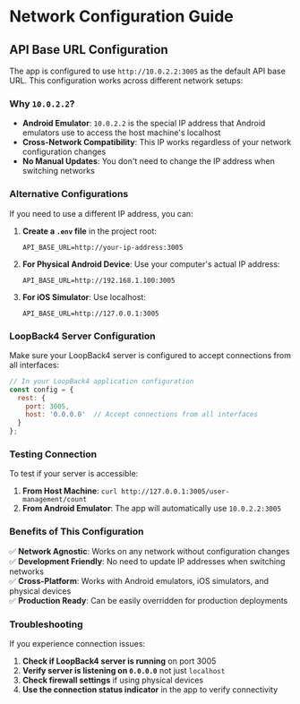 # Network Configuration Guide

## API Base URL Configuration

The app is configured to use `http://10.0.2.2:3005` as the default API base URL. This configuration works across different network setups:

### Why `10.0.2.2`?

- **Android Emulator**: `10.0.2.2` is the special IP address that Android emulators use to access the host machine's localhost
- **Cross-Network Compatibility**: This IP works regardless of your network configuration changes
- **No Manual Updates**: You don't need to change the IP address when switching networks

### Alternative Configurations

If you need to use a different IP address, you can:

1. **Create a `.env` file** in the project root:
   ```
   API_BASE_URL=http://your-ip-address:3005
   ```

2. **For Physical Android Device**: Use your computer's actual IP address:
   ```
   API_BASE_URL=http://192.168.1.100:3005
   ```

3. **For iOS Simulator**: Use localhost:
   ```
   API_BASE_URL=http://127.0.0.1:3005
   ```

### LoopBack4 Server Configuration

Make sure your LoopBack4 server is configured to accept connections from all interfaces:

```javascript
// In your LoopBack4 application configuration
const config = {
  rest: {
    port: 3005,
    host: '0.0.0.0'  // Accept connections from all interfaces
  }
};
```

### Testing Connection

To test if your server is accessible:

1. **From Host Machine**: `curl http://127.0.0.1:3005/user-management/count`
2. **From Android Emulator**: The app will automatically use `10.0.2.2:3005`

### Benefits of This Configuration

✅ **Network Agnostic**: Works on any network without configuration changes  
✅ **Development Friendly**: No need to update IP addresses when switching networks  
✅ **Cross-Platform**: Works with Android emulators, iOS simulators, and physical devices  
✅ **Production Ready**: Can be easily overridden for production deployments  

### Troubleshooting

If you experience connection issues:

1. **Check if LoopBack4 server is running** on port 3005
2. **Verify server is listening on `0.0.0.0`** not just `localhost`
3. **Check firewall settings** if using physical devices
4. **Use the connection status indicator** in the app to verify connectivity
